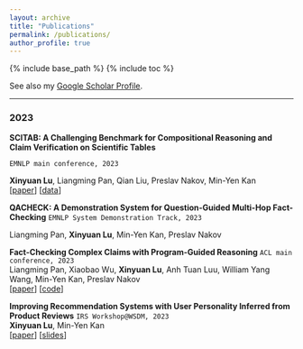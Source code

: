 ```yaml
---
layout: archive
title: "Publications"
permalink: /publications/
author_profile: true
---
```


{% include base_path %}
{% include toc %}

See also my [Google Scholar Profile](https://scholar.google.com/citations?user=-NtdX2sAAAAJ&hl=en).

---

### 2023
**SCITAB: A Challenging Benchmark for Compositional Reasoning and Claim Verification on Scientific Tables** 

`EMNLP main conference, 2023`

**Xinyuan Lu**, Liangming Pan, Qian Liu, Preslav Nakov, Min-Yen Kan   
[[paper](https://arxiv.org/pdf/2305.13186.pdf)] [[data](https://github.com/XinyuanLu00/SciTab)]

**QACHECK: A Demonstration System for Question-Guided Multi-Hop Fact-Checking** `EMNLP System Demonstration Track, 2023`

Liangming Pan, **Xinyuan Lu**, Min-Yen Kan, Preslav Nakov 

**Fact-Checking Complex Claims with Program-Guided Reasoning** `ACL main conference, 2023`    
Liangming Pan, Xiaobao Wu, **Xinyuan Lu**, Anh Tuan Luu, William Yang Wang, Min-Yen Kan, Preslav Nakov   
[[paper](https://arxiv.org/pdf/2305.12744.pdf)] [[code](https://github.com/teacherpeterpan/ProgramFC)]
   
**Improving Recommendation Systems with User Personality Inferred from Product Reviews**  `IRS Workshop@WSDM, 2023`     
**Xinyuan Lu**, Min-Yen Kan   
[[paper](https://arxiv.org/pdf/2303.05039.pdf)] [[slides](https://speakerdeck.com/wingnus/improving-recommendation-systems-with-user-personality-inferred-from-product-reviews)]
      
